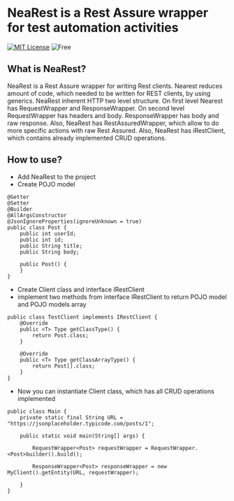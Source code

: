 # NeaRest is a Rest Assure wrapper for test automation activities
[![MIT License](http://img.shields.io/badge/license-MIT-green.svg)](https://github.com/OleksandrPodoliako/nearest/blob/main/LICENSE)
![Free](https://img.shields.io/badge/free-open--source-green.svg)

## What is NeaRest?
NeaRest is a Rest Assure wrapper for writing Rest clients. Nearest reduces amount of code, which needed to be written for 
REST clients,  by using generics. NeaRest inherent HTTP two level structure. On first level Nearest has RequestWrapper 
and ResponseWrapper. On second level RequestWrapper has headers and body. ResponseWrapper has body and raw response. 
Also, NeaRest has RestAssuredWrapper, which allow to do more specific actions with raw Rest Assured. Also, NeaRest 
has iRestClient, which contains already implemented CRUD operations.

## How to use?
* Add NeaRest to the project
* Create POJO model

```
@Getter
@Setter
@Builder
@AllArgsConstructor
@JsonIgnoreProperties(ignoreUnknown = true)
public class Post {
    public int userId;
    public int id;
    public String title;
    public String body;

    public Post() {
    }
}
```

* Create Client class and interface IRestClient
* implement two methods from interface IRestClient to return POJO model and POJO models array


```
public class TestClient implements IRestClient {
    @Override
    public <T> Type getClassType() {
        return Post.class;
    }

    @Override
    public <T> Type getClassArrayType() {
        return Post[].class;
    }
}
```
* Now you can instantiate Client class, which has all CRUD operations implemented

```
public class Main {
    private static final String URL = "https://jsonplaceholder.typicode.com/posts/1";

    public static void main(String[] args) {

        RequestWrapper<Post> requestWrapper = RequestWrapper.<Post>builder().build();

        ResponseWrapper<Post> responseWrapper = new MyClient().getEntity(URL, requestWrapper);
        
    }
}
```
